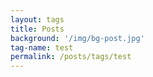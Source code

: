 ```yaml
---
layout: tags
title: Posts
background: '/img/bg-post.jpg'
tag-name: test
permalink: /posts/tags/test
---
```

